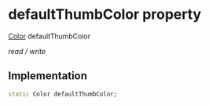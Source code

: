 


# defaultThumbColor property






[Color](https://api.flutter.dev/flutter/dart-ui/Color-class.html) defaultThumbColor
  
_read / write_






## Implementation

```dart
static Color defaultThumbColor;


```







